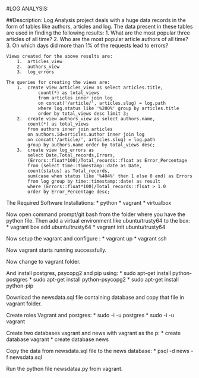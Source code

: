 #LOG ANALYSIS:

##Description:
	Log Analysis project deals with a huge data records in the form of tables like authors, articles and log. The data present in 		these tables are used in finding the following results:
		1.	What are the most popular three articles of all time?
		2.	Who are the most popular article authors of all time?
		3.	On which days did more than 1% of the requests lead to errors?

	Views created for the above results are:
		1.	articles_view
		2.	authors_view
		3.	log_errors

	The queries for creating the views are:
		1.	create view articles_view as select articles.title,
         		count(*) as total_views
         		from articles inner join log
         		on concat('/article/', articles.slug) = log.path
         		where log.status like '%200%' group by articles.title
         		order by total_views desc limit 3;	
		2.	create view authors_view as select authors.name, 
			count(*) as total_views 
			from authors inner join articles
			on authors.id=articles.author inner join log
			on concat('/article/', articles.slug) = log.path 
			group by authors.name order by total_views desc; 	
		3.	create view log_errors as 
			select Date,Total_records,Errors,
			(Errors::float*100)/Total_records::float as Error_Percentage
			from (select time::timestamp::date as Date,
			count(status) as Total_records,
			sum(case when status like '%404%' then 1 else 0 end) as Errors
			from log group by time::timestamp::date) as result
			where (Errors::float*100)/Total_records::float > 1.0
			order by Error_Percentage desc; 	

The Required Software Installations:
	*	python
	*	vagrant
	*	virtualbox

Now open command prompt/git bash from the folder where you have the python file. Then add a virtual environment like ubuntu/trusty64 to the box:
	* 	vagrant box add ubuntu/trusty64
	* 	vagrant init ubuntu/trusty64

Now setup the vagrant and configure :
	*	vagrant up
	*	vagrant ssh

Now vagrant starts running successfully.

Now change to vagrant folder.

And install postgres, psycopg2 and pip using: 
	*	sudo apt-get install python-postgres
	*	sudo apt-get install python-psycopg2
	*	sudo apt-get install python-pip

Download the newsdata.sql file containing database and copy that file in vagrant folder.

Create roles Vagrant and postgres:
	*	sudo -i -u postgres	
	*	sudo -i -u vagrant

Create two databases vagrant and news with vagrant as the p:
	*	create database vagrant
	*	create database news

Copy the data from newsdata.sql file to the news database:
	*	psql -d news -f newsdata.sql

Run the python file newsdataa.py from vagrant.
